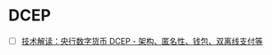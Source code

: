 # DCEP



* [ ] [技术解读：央行数字货币 DCEP - 架构、匿名性、钱包、双离线支付等](https://www.chainnews.com/articles/033862459902.htm)

